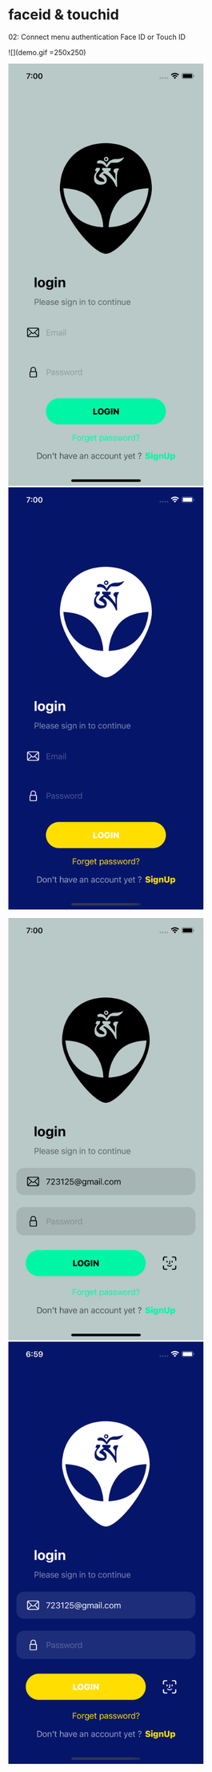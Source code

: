 # faceid & touchid
02: Connect menu authentication Face ID or Touch ID

![](demo.gif =250x250)

<img src="/light2.png" width="390" height="844"/>  <img src="/dark2.png" width="390" height="844"/>

<img src="/lightid1.png" width="390" height="844"/>  <img src="/darkid1.png" width="390" height="844"/>

